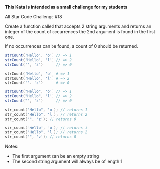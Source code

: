 **This Kata is intended as a small challenge for my students**

All Star Code Challenge #18

Create a function called that accepts 2 string arguments and returns an integer of the count of occurrences the 2nd argument is found in the first one.

If no occurrences can be found, a count of 0 should be returned.

```javascript
strCount('Hello', 'o') // => 1
strCount('Hello', 'l') // => 2
strCount('', 'z')      // => 0
```
```ruby
strCount('Hello', 'o') # => 1
strCount('Hello', 'l') # => 2
strCount('', 'z')      # => 0
```
```java
strCount("Hello", 'o') // => 1
strCount("Hello", 'l') // => 2
strCount("", 'z')      // => 0
```
```c
str_count("Hello", 'o'); // returns 1
str_count("Hello", 'l'); // returns 2
str_count("", 'z'); // returns 0
```
```nasm
str_count("Hello", 'o'); // returns 1
str_count("Hello", 'l'); // returns 2
str_count("", 'z'); // returns 0
```

Notes:
* The first argument can be an empty string  
* The second string argument will always be of length 1
